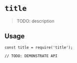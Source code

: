 # `title`

> TODO: description

## Usage

```
const title = require('title');

// TODO: DEMONSTRATE API
```
